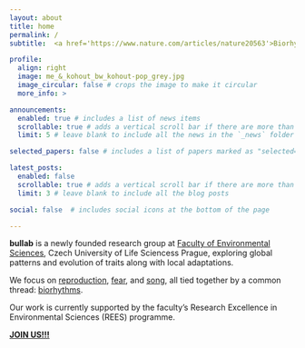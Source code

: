 ```yaml
---
layout: about
title: home
permalink: /
subtitle:  <a href='https://www.nature.com/articles/nature20563'>Biorhythms</a>, <a href='https://onlinelibrary.wiley.com/doi/full/10.1111/ele.13662'>macroecology & evolution</a>, <a href='https://osf.io/profile/'>open science</a>, <a href='https://www.youtube.com/channel/UCP8ITIDaFZHW68z7KaTyDew'>shorebirds</a>.

profile:
  align: right
  image: me_&_kohout_bw_kohout-pop_grey.jpg
  image_circular: false # crops the image to make it circular
  more_info: >

announcements:
  enabled: true # includes a list of news items
  scrollable: true # adds a vertical scroll bar if there are more than 3 news items
  limit: 5 # leave blank to include all the news in the `_news` folder

selected_papers: false # includes a list of papers marked as "selected={true}"

latest_posts:
  enabled: false
  scrollable: true # adds a vertical scroll bar if there are more than 3 new posts items
  limit: 3 # leave blank to include all the blog posts

social: false  # includes social icons at the bottom of the page

---
```


**bullab** is a newly founded research group at <a href='https://www.fzp.czu.cz/en/'>Faculty of Environmental Sciences</a>, Czech University of Life Sciencess Prague, exploring global patterns and evolution of traits along with local adaptations. 

We focus on <a href='https://doi.org/10.1093/beheco/art098'>reproduction</a>, <a href='https://www.nature.com/articles/s41467-023-37936-5'>fear</a>, and <a href='https://onlinelibrary.wiley.com/doi/full/10.1111/ele.13662'>song</a>, all tied together by a common thread: <a href='https://www.nature.com/articles/nature20563'>biorhythms</a>.

Our work is currently supported by the faculty’s Research Excellence in Environmental Sciences (REES) programme.

<a href='https://www.researchgate.net/job/1021667_Postdoctoral_data_scientist_in_macroecology_and_macroevolution_2_years_in_Prague'>**JOIN US!!!**</a>